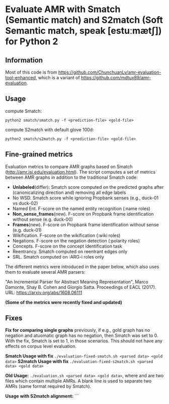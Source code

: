 # Evaluate AMR with Smatch (Semantic match) and S2match (Soft Semantic match, speak [estuːmætʃ]) for Python 2
	
## Information 

Most of this code is from https://github.com/ChunchuanLv/amr-evaluation-tool-enhanced, which is a variant of https://github.com/mdtux89/amr-evaluation.

## Usage

compute Smatch:

```
python2 smatch/smatch.py -f <prediction-file> <gold-file>
```

compute S2match with default glove 100d:

```
python2 smatch/s2match.py -f <prediction-file> <gold-file>
```

## Fine-grained metrics

Evaluation metrics to compare AMR graphs based on Smatch (http://amr.isi.edu/evaluation.html). The script computes a set of metrics between AMR graphs in addition to the traditional Smatch code:

* **Unlabeled**(differ): Smatch score computed on the predicted graphs after (canonicalizing direction and) removing all edge labels 
* No WSD. Smatch score while ignoring Propbank senses (e.g., duck-01 vs duck-02)
* Named Ent. F-score on the named entity recognition (:name roles)
* **Non_sense_frames**(new). F-score on Propbank frame identification without sense (e.g. duck-00) 
* **Frames**(new). F-score on Propbank frame identification without sense (e.g. duck-01)
* Wikification. F-score on the wikification (:wiki roles)
* Negations. F-score on the negation detection (:polarity roles)
* Concepts. F-score on the concept identification task
* Reentrancy. Smatch computed on reentrant edges only
* SRL. Smatch computed on :ARG-i roles only

The different metrics were introduced in the paper below, which also uses them to evaluate several AMR parsers:

"An Incremental Parser for Abstract Meaning Representation", Marco Damonte, Shay B. Cohen and Giorgio Satta. Proceedings of EACL (2017). URL: https://arxiv.org/abs/1608.06111

**(Some of the metrics were recently fixed and updated)**

## Fixes

**Fix for comparing single graphs** previously, if e.g., gold graph has no negation and atuomatic graph has no negation, then Smatch was set to 0. With the fix, Smatch is set to 1, in those scenarios. This should not have any effects on corpus level evaluation.

**Smatch Usage with fix** ```./evaluation-fixed-smatch.sh <parsed data> <gold data>```
**S2match Usage with fix** ```./evaluation-fixed-s2match.sh <parsed data> <gold data>```


**Old Usage:** ```./evaluation.sh <parsed data> <gold data>```,
where <parsed data> and <gold data> are two files which contain multiple AMRs. A blank line is used to separate two AMRs (same format required by Smatch).

**Usage with S2match alignment:** ```

